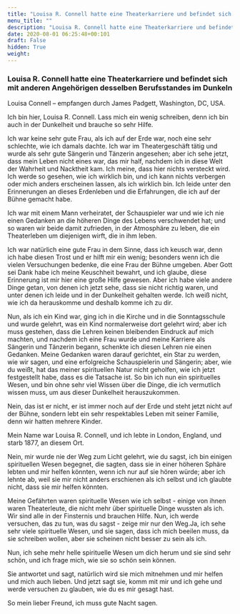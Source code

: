 ```yaml
---
title: "Louisa R. Connell hatte eine Theaterkarriere und befindet sich mit anderen Angehörigen desselben Berufsstandes im Dunkeln"
menu_title: ""
description: "Louisa R. Connell hatte eine Theaterkarriere und befindet sich mit anderen Angehörigen desselben Berufsstandes im Dunkeln"
date: 2020-08-01 06:25:48+00:101
draft: False
hidden: True
weight:
---
```

### Louisa R. Connell hatte eine Theaterkarriere und befindet sich mit anderen Angehörigen desselben Berufsstandes im Dunkeln

Louisa Connell – empfangen durch James Padgett, Washington, DC, USA.

Ich bin hier, Louisa R. Connell. Lass mich ein wenig schreiben, denn ich bin auch in der Dunkelheit und brauche so sehr Hilfe.

Ich war keine sehr gute Frau, als ich auf der Erde war, noch eine sehr schlechte, wie ich damals dachte. Ich war im Theatergeschäft tätig und wurde als sehr gute Sängerin und Tänzerin angesehen; aber ich sehe jetzt, dass mein Leben nicht eines war, das mir half, nachdem ich in diese Welt der Wahrheit und Nacktheit kam. Ich meine, dass hier nichts versteckt wird. Ich werde so gesehen, wie ich wirklich bin, und ich kann nichts verbergen oder mich anders erscheinen lassen, als ich wirklich bin. Ich leide unter den Erinnerungen an dieses Erdenleben und die Erfahrungen, die ich auf der Bühne gemacht habe.

Ich war mit einem Mann verheiratet, der Schauspieler war und wie ich nie einen Gedanken an die höheren Dinge des Lebens verschwendet hat; und so waren wir beide damit zufrieden, in der Atmosphäre zu leben, die ein Theaterleben um diejenigen wirft, die in ihm leben.

Ich war natürlich eine gute Frau in dem Sinne, dass ich keusch war, denn ich habe diesen Trost und er hilft mir ein wenig; besonders wenn ich die vielen Versuchungen bedenke, die eine Frau der Bühne umgeben. Aber Gott sei Dank habe ich meine Keuschheit bewahrt, und ich glaube, diese Erinnerung ist mir hier eine große Hilfe gewesen. Aber ich habe viele andere Dinge getan, von denen ich jetzt sehe, dass sie nicht richtig waren, und unter denen ich leide und in der Dunkelheit gehalten werde. Ich weiß nicht, wie ich da herauskomme und deshalb komme ich zu dir.

Nun, als ich ein Kind war, ging ich in die Kirche und in die Sonntagsschule und wurde gelehrt, was ein Kind normalerweise dort gelehrt wird; aber ich muss gestehen, dass die Lehren keinen bleibenden Eindruck auf mich machten, und nachdem ich eine Frau wurde und meine Karriere als Sängerin und Tänzerin begann, schenkte ich diesen Lehren nie einen Gedanken. Meine Gedanken waren darauf gerichtet, ein Star zu werden, wie wir sagen, und eine erfolgreiche Schauspielerin und Sängerin; aber, wie du weißt, hat das meiner spirituellen Natur nicht geholfen, wie ich jetzt festgestellt habe, dass es die Tatsache ist. So bin ich nun ein spirituelles Wesen, und bin ohne sehr viel Wissen über die Dinge, die ich vermutlich wissen muss, um aus dieser Dunkelheit herauszukommen.

Nein, das ist er nicht, er ist immer noch auf der Erde und steht jetzt nicht auf der Bühne, sondern lebt ein sehr respektables Leben mit seiner Familie, denn wir hatten mehrere Kinder.

Mein Name war Louisa R. Connell, und ich lebte in London, England, und starb 1877, an diesem Ort.

Nein, mir wurde nie der Weg zum Licht gelehrt, wie du sagst, ich bin einigen spirituellen Wesen begegnet, die sagten, dass sie in einer höheren Sphäre lebten und mir helfen könnten, wenn ich nur auf sie hören würde; aber ich lehnte ab, weil sie mir nicht anders erschienen als ich selbst und ich glaubte nicht, dass sie mir helfen könnten.

Meine Gefährten waren spirituelle Wesen wie ich selbst - einige von ihnen waren Theaterleute, die nicht mehr über spirituelle Dinge wussten als ich. Wir sind alle in der Finsternis und brauchen Hilfe. Nun, ich werde versuchen, das zu tun, was du sagst - zeige mir nur den Weg.Ja, ich sehe sehr viele spirituelle Wesen, und sie sagen, dass ich mich beeilen muss, da sie schreiben wollen, aber sie scheinen nicht besser zu sein als ich.

Nun, ich sehe mehr helle spirituelle Wesen um dich herum und sie sind sehr schön, und ich frage mich, wie sie so schön sein können.

Sie antwortet und sagt, natürlich wird sie mich mitnehmen und mir helfen und mich auch lieben. Und jetzt sagt sie, komm mit mir und ich gehe und werde versuchen zu glauben, wie du es mir gesagt hast.

So mein lieber Freund, ich muss gute Nacht sagen.
